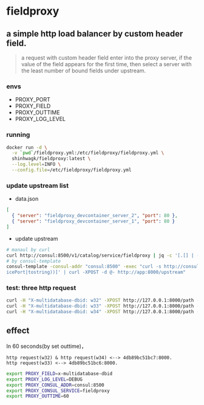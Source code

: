 # fieldproxy

## a simple http load balancer by custom header field.

> a request with custom header field enter into the proxy server, if the value
> of the field appears for the first time, then select a server with the least
> number of bound fields under upstream.

### envs

- PROXY_PORT
- PROXY_FIELD
- PROXY_OUTTIME
- PROXY_LOG_LEVEL

### running

```sh
docker run -d \
  -v `pwd`/fieldproxy.yml:/etc/fieldproxy/fieldproxy.yml \
  shinhwagk/fieldproxy:latest \
  --log.level=INFO \
  --config.file=/etc/fieldproxy/fieldproxy.yml
```

### update upstream list

- data.json

```json
[
  { "server": "fieldproxy_devcontainer_server_2", "port": 80 },
  { "server": "fieldproxy_devcontainer_server_1", "port": 80 }
]
```

- update upstream

```sh
# manaul by curl
curl http://consul:8500/v1/catalog/service/fieldproxy | jq -c '[.[] | (.ServiceAddress+":"+(.ServicePort|tostring))]'
# by consul-template
consul-template -consul-addr "consul:8500" -exec "curl -s http://consul:8500/v1/catalog/service/fieldproxy | jq -c '[.[] | (.ServiceAddress+\":\"+(.Serv
icePort|tostring))]' | curl -XPOST -d @- http://app:8000/upstream"
```

### test: three http request

```sh
curl -H "X-multidatabase-dbid: w32" -XPOST http://127.0.0.1:8000/path -d 'body'
curl -H "X-multidatabase-dbid: w33" -XPOST http://127.0.0.1:8000/path -d 'body'
curl -H "X-multidatabase-dbid: w34" -XPOST http://127.0.0.1:8000/path -d 'body'
```

## effect

In 60 seconds(by set outtime)，

```
http request(w32) & http request(w34) <--> 4db89bc51bc7:8000.
http request(w33) <--> 4db89bc51bc6:8000.
```

```sh
export PROXY_FIELD=x-multidatabase-dbid
export PROXY_LOG_LEVEL=DEBUG
export PROXY_CONSUL_ADDR=consul:8500
export PROXY_CONSUL_SERVICE=fieldproxy
export PROXY_OUTTIME=60
```
